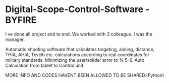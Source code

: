 # Digital-Scope-Control-Software - BYFIRE

I ve done all project end to end. We worked with 3 colleague. I was the manager.

Automatic shooting software that calculates targeting, aiming, distance, THIA, AHIA, Tevcih etc. calculations according to real coordinates for military standards.
Minimizing the user/solider error to % 5-6.
Auto Calculation from tablet to Control unit.

MORE INFO AND CODES HAVENT BEEN ALLOWED TO BE SHARED.(Python)
